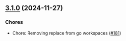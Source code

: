 
<a name="3.1.0"></a>
## [3.1.0](https://github.com/lamassuiot/lamassuiot/compare/v3.0.0...3.1.0) (2024-11-27)

### Chores

* Chore: Removing replace from go workspaces ([#181](https://github.com/lamassuiot/lamassuiot/issues/181))

